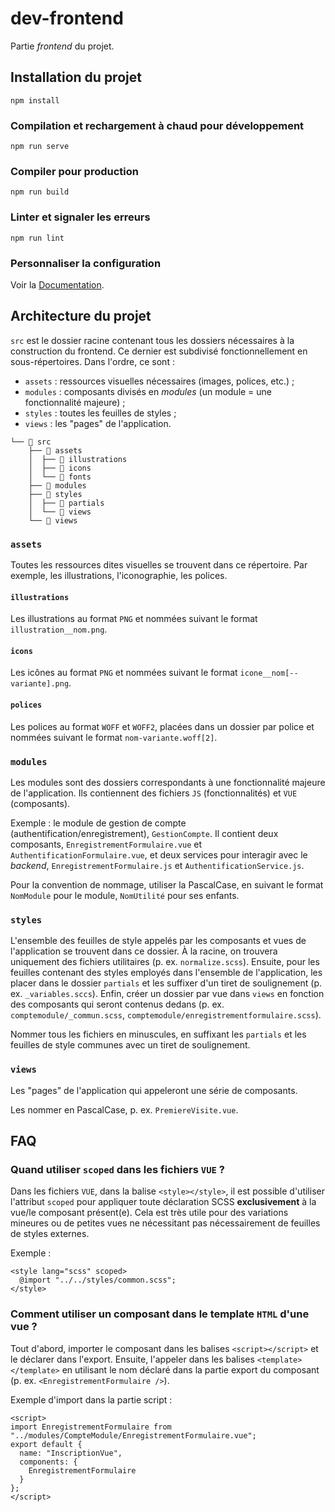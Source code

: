 # dev-frontend
Partie *frontend* du projet.

## Installation du projet
```
npm install
```

### Compilation et rechargement à chaud pour développement
```
npm run serve
```

### Compiler pour production
```
npm run build
```

### Linter et signaler les erreurs
```
npm run lint
```

### Personnaliser la configuration
Voir la [Documentation](https://cli.vuejs.org/config/).

## Architecture du projet

`src` est le dossier racine contenant tous les dossiers nécessaires à la construction du frontend. Ce dernier est subdivisé fonctionnellement en sous-répertoires. Dans l'ordre, ce sont :
- `assets` : ressources visuelles nécessaires (images, polices, etc.) ;
- `modules` : composants divisés en *modules* (un module = une fonctionnalité majeure) ;
- `styles` : toutes les feuilles de styles ;
- `views` : les "pages" de l'application.

```
└──  src
    ├──  assets
    │  ├──  illustrations
    │  ├──  icons
    │  └──  fonts
    ├──  modules
    ├──  styles
    │  ├──  partials
    │  └──  views
    └──  views
```

### `assets`
Toutes les ressources dites visuelles se trouvent dans ce répertoire. Par exemple, les illustrations, l'iconographie, les polices.

#### `illustrations`
Les illustrations au format `PNG` et nommées suivant le format `illustration__nom.png`.
#### `icons`
Les icônes au format `PNG` et nommées suivant le format `icone__nom[--variante].png`.
#### `polices`
Les polices au format `WOFF` et `WOFF2`, placées dans un dossier par police et nommées suivant le format `nom-variante.woff[2]`.

### `modules`
Les modules sont des dossiers correspondants à une fonctionnalité majeure de l'application. Ils contiennent des fichiers `JS` (fonctionnalités) et `VUE` (composants).

Exemple : le module de gestion de compte (authentification/enregistrement), `GestionCompte`. Il contient deux composants, `EnregistrementFormulaire.vue` et `AuthentificationFormulaire.vue`, et deux services pour interagir avec le *backend*, `EnregistrementFormulaire.js` et `AuthentificationService.js`.

Pour la convention de nommage, utiliser la PascalCase, en suivant le format `NomModule` pour le module, `NomUtilité` pour ses enfants.

### `styles`
L'ensemble des feuilles de style appelés par les composants et vues de l'application se trouvent dans ce dossier. À la racine, on trouvera uniquement des fichiers utilitaires (p. ex. `normalize.scss`). Ensuite, pour les feuilles contenant des styles employés dans l'ensemble de l'application, les placer dans le dossier `partials` et les suffixer d'un tiret de soulignement (p. ex. `_variables.sccs`). Enfin, créer un dossier par vue dans `views` en fonction des composants qui seront contenus dedans (p. ex. `comptemodule/_commun.scss`, `comptemodule/enregistrementformulaire.scss`).

Nommer tous les fichiers en minuscules, en suffixant les `partials` et les feuilles de style communes avec un tiret de soulignement.

### `views`
Les "pages" de l'application qui appeleront une série de composants.

Les nommer en PascalCase, p. ex. `PremiereVisite.vue`.

## FAQ
### Quand utiliser `scoped` dans les fichiers `VUE` ?
Dans les fichiers `VUE`, dans la balise `<style></style>`, il est possible d'utiliser l'attribut `scoped` pour appliquer toute déclaration SCSS **exclusivement** à la vue/le composant présent(e). Cela est très utile pour des variations mineures ou de petites vues ne nécessitant pas nécessairement de feuilles de styles externes.

Exemple :
```vue
<style lang="scss" scoped>
  @import "../../styles/common.scss";
</style>
```

### Comment utiliser un composant dans le template `HTML` d'une vue ?
Tout d'abord, importer le composant dans les balises `<script></script>` et le déclarer dans l'export. Ensuite, l'appeler dans les balises `<template></template>` en utilisant le nom déclaré dans la partie export du composant (p. ex. `<EnregistrementFormulaire />`).

Exemple d'import dans la partie script :
```vue
<script>
import EnregistrementFormulaire from "../modules/CompteModule/EnregistrementFormulaire.vue";
export default {
  name: "InscriptionVue",
  components: {
    EnregistrementFormulaire
  }
};
</script>
```
